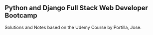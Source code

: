 ## Python and Django Full Stack Web Developer Bootcamp
Solutions and Notes based on the Udemy Course by Portilla, Jose. 
